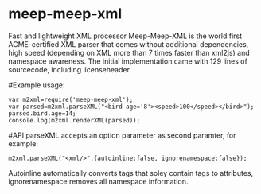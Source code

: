 # meep-meep-xml
Fast and lightweight XML processor
Meep-Meep-XML is the world first ACME-certified XML parser that comes without additional dependencies, high speed (depending on XML more than 7 times faster than xml2js) and namespace awareness. The initial implementation came with 129 lines of sourcecode, including licenseheader.

#Example usage:
```
var m2xml=require('meep-meep-xml');
var parsed=m2xml.parseXML("<bird age='8'><speed>100</speed></bird>");
parsed.bird.age=14;
console.log(m2xml.renderXML(parsed));
```

#API
parseXML accepts an option parameter as second paramter, for example:
```
m2xml.parseXML("<xml/>",{autoinline:false, ignorenamespace:false});
```
Autoinline automatically converts tags that soley contain tags to attributes, ignorenamespace removes all namespace information.